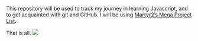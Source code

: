 This repository will be used to track my journey in learning Javascript, and to get acquainted with git and GitHub. I will be using [Martyr2’s Mega Project List](http://www.dreamincode.net/forums/topic/78802-martyr2s-mega-project-ideas-list/).

That is all. ![](https://rlv.zcache.com/cheer_up_yellow_emoji_party_happy_face_symbol_classic_round_sticker-r821c9ad7d35943228f0f0e973050e063_v9wth_8byvr_630.jpg?view_padding=%5B285%2C0%2C285%2C0%5D)
